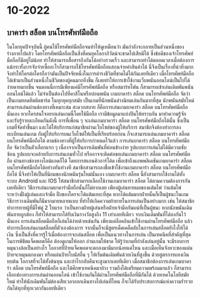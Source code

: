 # 10-2022
## บาคาร่า สล็อต บนโทรศัพท์มือถือ

ในโลกยุคปัจจุบันนี้ ผู้คนใช้โทรศัพท์มือถือจนทำให้ดูเหมือนว่า มันกำลังจะกลายเป็นส่วนหนึ่งของร่างกายไปแล้ว โดยโทรศัพท์มือถือเป็นสิ่งที่คนยุคโลกาภิวัตน์จะขาดไปเสียมิได้ ซึ่งข้อดีของเจ้าโทรศัพท์มือถือก็มีอยู่ไม่น้อย ทำให้สามารถสื่อสารถึงกันได้อย่างรวดเร็ว และสามารถทำได้ตลอดเวลาเมื่อต้องการ แม้กระทั้งการจับจ่ายซื้ออะไรก็สามารถใช้โทรศัพท์มือถือแสกนจ่ายค่าสินค้าได้ นี่จึงเป็นเรื่องที่น่าทึ่งมาก จึงทำให้ใครต่อใครถือว่ามันเป็นปัจจัยหนึ่งในการดำรงชีวิตที่ขาดไม่ได้กันเลยทีเดียว
เมื่อโทรศัพท์มือถือได้เข้ามาเป็นส่วนหนึ่งในชีวิตของผู้คนมากยิ่งขึ้น ก็เลยทำให้การเข้าใช้งานเว็บพนันออนไลน์เป็นไปได้ง่ายดายมากขึ้น จนตอนนี้การมีเพียงแค่มีโทรศัพท์มือถือ หรือสมาร์ทโฟน ก็สามารถเข้าเล่นเดิมพันพนันออนไลน์ได้แล้ว ไม่จำเป็นต้องไปที่คาสิโนหรือบ่อนพนัน เกมบาคาร่า สล็อต บนโทรศัพท์มือถือ จัดว่าเป็นเกมยอดฮิตติดชาร์ต ในทุกยุคทุกสมัย เป็นเกมที่นักพนันต่างนิยมเล่นกันมากที่สุด นักพนันสมัยใหม่สามารถเล่นผ่านช่องทางที่เหมาะสม สะดวกสบาย ก็คือการเล่นเกมบาคาร่า สล็อต บนโทรศัพท์มือถือนั่นเอง หากใครสนใจอยากเล่นเกมนี้โดยใช้มือถือ เรามีข้อมูลมาแบ่งปันให้ทราบกัน มาทำความรู้จัก และรับรู้รายละเอียดกันดังนี้
	การที่เพื่อน ๆ จะเล่นเกมบาคาร่า สล็อต บนโทรศัพท์มือถือได้นั้น ซึ่งเป็นเกมที่จัดทำขึ้นมา และได้ให้บริการแก่สมาชิกผ่านเว็บไซต์ของผู้ให้บริการ สมาชิกจึงต้องทำการลงทะเบียนเล่นเกม กับผู้ให้บริการบนเว็บไซต์ให้เป็นที่เรียบร้อยก่อน ก็จะสามารถเล่นเกมบาคาร่า สล็อต บนโทรศัพท์มือถือได้ ตามช่องทางที่ผู้ให้บริการกำหนดไว้แล้ว
	การเล่นบาคาร่า สล็อต บนโทรศัพท์มือถือ จัดว่าเป็นตัวเลือกแรก ๆ เนื่องจากเป็นการเดิมพันที่ค่อนข้างง่าย รูปแบบการเล่นไม่ได้มีความซับซ้อน รูปแบบจะคล้ายกับการเล่นเกมทั่วไป หรืออาจจะติดต่อขอเล่นเกมบาคาร่า สล็อต บนโทรศัพท์มือถือ ผ่านทางช่องทางไลน์แอดก็ได้ โดยการสแกนคิวอาร์โค้ด เพื่อเข้าถึงแอพพลิเคชันเกมบาคาร่า สล็อต บนโทรศัพท์มือถือได้อย่างทันท่วงที
	สมาชิกสามารถลงชื่อเข้าใช้งานเกมบาคาร่า สล็อต บนโทรศัพท์มือถือได้ นี่จึงทำให้เป็นที่นิยมของนักพนันรุ่นใหม่นั่นเอง เกมบาคาร่า สล็อต นี้ยังสามารถใช้งานได้ทั้งระบบ Android และ IOS ให้สมาชิกสามารถเลือกใช้งานเกมบาคาร่า สล็อต ได้ตามความต้องการกันเลยทีเดียว
	วิธีการเล่นเกมบาคาร่ามือถือนั้นก็ไม่ยากเลย เพียงผู้เล่นทายผลของแต้มไพ่ ว่าแต้มไพ่ระหว่างฝั่งผู้เล่นและเจ้ามือ ฝั่งของใครจะได้แต้มเยอะที่สุด หากได้แต้มมากฝ่ายนั้นก็เป็นผู้ชนะในเกม
	วิธีการวางเดิมพันก็มีมากมายหลายแบบ ที่ทำให้เกิดความท้าทายในการเล่นเป็นอย่างมาก เช่น ให้สมาชิกทำการทายผู้ที่มีไพ่คู่ 2 ใบแรก ว่าเป็นทางฝ่ายผู้เล่นหรือฝ่ายเจ้ามือกันแน่ที่เป็นผู้ชนะ หากนักพนันเดิมพันทายถูกต้อง ก็ทำให้สามารถได้รับเงินรางวัลสูงถึง 11 เท่าเลยทีเดียว จากเงินเดิมพันที่ได้ลงกันไว้นั่นเอง
	การเล่นสล็อตมือถือก็เล่นได้ง่ายด้วยเช่นกัน เพียงแค่ล็อคอินเข้าใช้งานผ่านโทรศัพท์มือถือ แล้วทำการเลือกเล่นเกมสล็อตที่ตัวเองต้องการ จากนั้นก็จะมีสูตรเด็ดเคล็ดลับในการเล่นสล็อตยังไงให้ได้เงิน ซึ่งเป็นสิ่งที่ควรรู้ไว้เมื่อต้องการจะเล่นสล็อต เพื่อเป็นแนวทางในการเล่น เป็นเทคนิคที่สำคัญที่สุดในการพิชิตแจ็คพอตก็คือ ต้องดูเกมให้ออก อ่านเกมให้ขาด ให้รู้ว่าเกมที่กำลังเล่นอยู่นั้น จะมีรอบการหมุนวงล้อเป็นอย่างไร โอกาสที่ป้ายแจ็คพอตจะตกลงมามีมากน้อยแค่ไหน และเมื่อเห็นจังหวะของแผ่นป้ายจะหมุนตกลงมา หรือแผ่นป้ายโบนัสอื่น ๆ ให้เริ่มต้นเดิมพันด้วยเงินที่สูงขึ้น ด้วยสูตรการแทงเงินทบต้น โอกาสที่จะได้ทั้งต้นทุน และกำไรกลับคืนจะสูงมากเลยทีเดียว
	เมื่อสมาชิกต้องการเล่นเกมบาคาร่า สล็อต บนโทรศัพท์มือถือ และได้ศึกษาเทคนิคมาบ้าง รวมถึงได้เตรียมความพร้อมมาแล้ว ก็สามารถเลือกช่องทางการเล่นผ่านออนไลน์ เข้าใช้งานกันได้ผ่านโทรศัพท์มือถือที่มีกันได้ ด้วยเทคโนโลยีสมัยใหม่ ทำให้นักเดิมพันไม่ต้องเสียเวลาออกเดินทางไปเล่นที่ไหน ก็จะได้รับประสบการณ์แห่งความร่ำรวยกันได้ทุกที่ทุกเวลากันเลยทีเดียว

